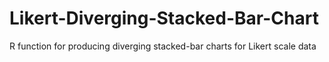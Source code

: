 # Likert-Diverging-Stacked-Bar-Chart
R function for producing diverging stacked-bar charts for Likert scale data
